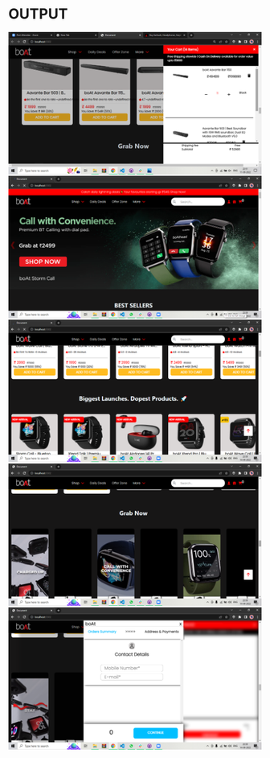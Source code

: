  <h1>OUTPUT</h1>
    <img src="Screenshot (174).png" alt="">
    <img src="Screenshot (175).png" alt="">
    <img src="Screenshot (176).png" alt="">
    <img src="Screenshot (177).png" alt="">
    <img src="Screenshot (178).png" alt="">